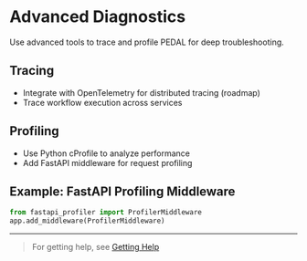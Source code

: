# Advanced Diagnostics

Use advanced tools to trace and profile PEDAL for deep troubleshooting.

## Tracing
- Integrate with OpenTelemetry for distributed tracing (roadmap)
- Trace workflow execution across services

## Profiling
- Use Python cProfile to analyze performance
- Add FastAPI middleware for request profiling

## Example: FastAPI Profiling Middleware
```python
from fastapi_profiler import ProfilerMiddleware
app.add_middleware(ProfilerMiddleware)
```

---

> For getting help, see [Getting Help](getting-help.md) 